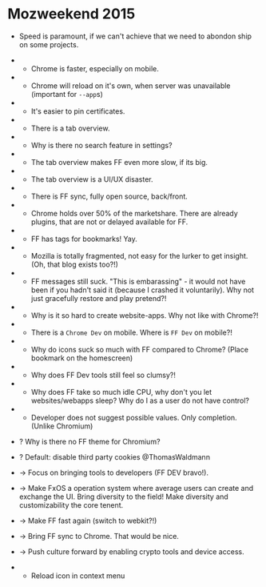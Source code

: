 # Mozweekend 2015

- Speed is paramount, if we can't achieve that we need to abondon ship on some projects.
- - Chrome is faster, especially on mobile.
- - Chrome will reload on it's own, when server was unavailable (important for `--app`s)
- + It's easier to pin certificates.
- + There is a tab overview.
- - Why is there no search feature in settings?
- - The tab overview makes FF even more slow, if its big.
- - The tab overview is a UI/UX disaster.
- + There is FF sync, fully open source, back/front.
- - Chrome holds over 50% of the marketshare. There are already plugins, that are not or delayed available for FF.
- + FF has tags for bookmarks! Yay.

- - Mozilla is totally fragmented, not easy for the lurker to get insight. (Oh, that blog exists too?!)
- - FF messages still suck. "This is embarassing" - it would not have been if you hadn't said it (because I crashed it voluntarily). Why not just gracefully restore and play pretend?!
- - Why is it so hard to create website-apps. Why not like with Chrome?!
- - There is a `Chrome Dev` on mobile. Where is `FF Dev` on mobile?!
- - Why do icons suck so much with FF compared to Chrome? (Place bookmark on the homescreen)
- - Why does FF Dev tools still feel so clumsy?!
- - Why does FF take so much idle CPU, why don't you let websites/webapps sleep? Why do I as a user do not have control?
- - Developer does not suggest possible values. Only completion. (Unlike Chromium)

- ? Why is there no FF theme for Chromium?
- ? Default: disable third party cookies @ThomasWaldmann

- -> Focus on bringing tools to developers (FF DEV bravo!).
- -> Make FxOS a operation system where average users can create and exchange the UI. Bring diversity to the field! Make diversity and customizability the core tenent.
- -> Make FF fast again (switch to webkit?!)
- -> Bring FF sync to Chrome. That would be nice.
- -> Push culture forward by enabling crypto tools and device access.
- + Reload icon in context menu
